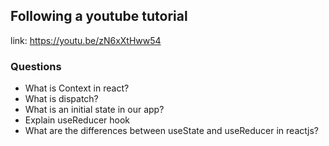 ## Following a youtube tutorial

link: https://youtu.be/zN6xXtHww54

### Questions

- What is Context in react?
- What is dispatch?
- What is an initial state in our app?
- Explain useReducer hook
- What are the differences between useState and useReducer in reactjs?

